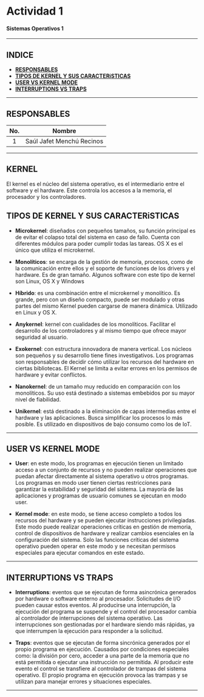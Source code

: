 
# **Actividad 1**
#### **Sistemas Operativos 1**
___

## **INDICE**
  - [**RESPONSABLES**](#responsables)
  - [**TIPOS DE KERNEL Y SUS CARACTERiSTICAS**](#tipos-de-kernel-y-sus-caracteristicas)
  - [**USER VS KERNEL MODE**](#user-vs-kernel-mode)
  - [**INTERRUPTIONS VS TRAPS**](#interruptions-vs-traps)

  
___
## **RESPONSABLES**

|No.| Nombre |
|:-:| ------ | 
|1| Saúl Jafet Menchú Recinos |


___
## **KERNEL**
El kernel es el núcleo del sistema operativo, es el intermediario entre el software y el hardware. Este controla los accesos a la memoria, el procesador y los controladores.

## **TIPOS DE KERNEL Y SUS CARACTERiSTICAS**

- **Microkernel**: diseñados con pequeños tamaños, su función principal es de evitar el colapso total del sistema en caso de fallo. Cuenta con diferentes módulos para poder cumplir todas las tareas. OS X es el único que utiliza el microkernel.

- **Monolíticos**: se encarga de la gestión de memoria, procesos, como de la comunicación entre ellos y el soporte de funciones de los drivers y el hardware. Es de gran tamaño. Algunos software con este tipo de kernel son  Linux, OS X y Windows

- **Híbrido**: es una combinación entre el microkernel y monolítico. Es grande, pero con un diseño compacto, puede ser modulado y otras partes del mismo Kernel pueden cargarse de manera dinámica. Utilizado en Linux y OS X.

- **Anykernel**: kernel con cualidades de los monolíticos. Facilitar el desarrollo de los controladores y al mismo tiempo que ofrece mayor seguridad al usuario. 

- **Exokernel**: con estructura innovadora de manera vertical. Los núcleos son pequeños y su desarrollo tiene fines investigativos. Los programas son responsables de decidir cómo utilizar los recursos del hardware en ciertas bibliotecas. El Kernel se limita a evitar errores en los permisos de hardware y evitar conflictos.

- **Nanokernel**: de un tamaño muy reducido en comparación con los monolíticos. Su uso está destinado a sistemas embebidos por su mayor nivel de fiabilidad. 

- **Unikernel**: está destinado a la eliminación de capas intermedias entre el hardware y las aplicaciones. Busca simplificar los procesos lo más posible. Es utilizado en dispositivos de bajo consumo como los de IoT.


___
## **USER VS KERNEL MODE**

- **User**: en este modo, los programas en ejecución tienen un limitado acceso a un conjunto de recursos y no pueden realizar operaciones que puedan afectar directamente al sistema operativo u otros programas. Los programas en modo user tienen ciertas restricciones para garantizar la estabilidad y seguridad del sistema. La mayoría de las aplicaciones y programas de usuario comunes se ejecutan en modo user.

- **Kernel mode**: en este modo, se tiene acceso completo a todos los recursos del hardware y se pueden ejecutar instrucciones privilegiadas. Este modo puede realizar operaciones críticas en gestión de memoria, control de dispositivos de hardware y realizar cambios esenciales en la configuración del sistema. Solo las funciones críticas del sistema operativo pueden operar en este modo y se necesitan permisos especiales para ejecutar comandos en este estado.
___

## **INTERRUPTIONS VS TRAPS**

- **Interruptions**: eventos que se ejecutan de forma asincrónica generados por hardware o software externo al procesador. Solicitudes de I/O pueden causar estos eventos. Al producirse una interrupción, la ejecución del programa se suspende y el control del procesador cambia al controlador de interrupciones del sistema operativo. Las interrupciones son gestionadas por el hardware siendo más rápidas, ya que interrumpen la ejecución para responder a la solicitud.

- **Traps**: eventos que se ejecutan de forma sincrónica generados por el propio programa en ejecución. Causados por condiciones especiales como: la división por cero, acceder a una parte de la memoria que no está permitida o ejecutar una instrucción no permitida. Al producir este evento el control se transfiere al controlador de trampas del sistema operativo. El propio programa en ejecución provoca las trampas y se utilizan para manejar errores y situaciones especiales.
___
